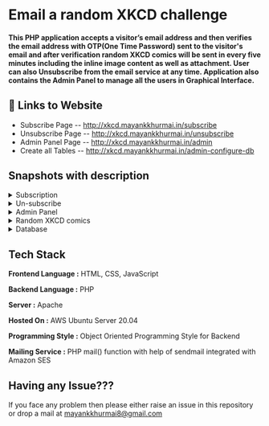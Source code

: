 # Email a random XKCD challenge

#### This PHP application accepts a visitor’s email address and then verifies the email address with OTP(One Time Password) sent to the visitor's email and after verification random XKCD comics will be sent in every five minutes including the inline image content as well as attachment. User can also Unsubscribe from the email service at any time. Application also contains the Admin Panel to manage all the users in Graphical Interface.


## 🔗 Links to Website

 - Subscribe Page -- http://xkcd.mayankkhurmai.in/subscribe
 - Unsubscribe Page -- http://xkcd.mayankkhurmai.in/unsubscribe
 - Admin Panel Page -- http://xkcd.mayankkhurmai.in/admin
 - Create all Tables -- http://xkcd.mayankkhurmai.in/admin-configure-db



## Snapshots with description

<details>
<summary>Subscription</summary>
<br>
<p align='justify'>User will enter his/her email address and then verify the email address with OTP(One Time Password) which will be sent to the visitor's email id and after verification with the correct OTP success message will be displayed on the screen and welcome message will be sent to the visitor's email id. If in case OTP entered by the user is incorrect then Invalid OTP warning will be displayed on the screen. After the successful verification of email id user will get random XKCD comics in mail indox in every 5 minutes. To unsubscribe user can click on the unsubscribe button in mail.</p>
<pre>

![App Screenshot](https://github.com/rtlearn/php-Mayank-Khurmai/blob/master/snapshots/subscribe/subscribe-1.png)
<br>

![App Screenshot](https://github.com/rtlearn/php-Mayank-Khurmai/blob/master/snapshots/subscribe/subscribe-2.png)
<br>

![App Screenshot](https://github.com/rtlearn/php-Mayank-Khurmai/blob/master/snapshots/subscribe/subscribe-3.png)
<br>

![App Screenshot](https://github.com/rtlearn/php-Mayank-Khurmai/blob/master/snapshots/subscribe/subscribe-4.png)
<br>

![App Screenshot](https://github.com/rtlearn/php-Mayank-Khurmai/blob/master/snapshots/subscribe/subscribe-5.png)
</pre>

---
</details>


<details>
<summary>Un-subscribe</summary>
<br>
<p align='justify'>User will enter his/her email address and if the email address is not a subscribed email id then Email not found error will be displayed. If the email entered is a subscribed email id, then user will get unsubscribed message on the screen and also an email message to unsubscribe. To subscribe again, user can click on the Subscribe again button link in the email message.</p>
<pre>

![App Screenshot](https://github.com/rtlearn/php-Mayank-Khurmai/blob/master/snapshots/unsubscribe/unsubscribe-1.png)
<br>

![App Screenshot](https://github.com/rtlearn/php-Mayank-Khurmai/blob/master/snapshots/unsubscribe/unsubscribe-2.png)
<br>

![App Screenshot](https://github.com/rtlearn/php-Mayank-Khurmai/blob/master/snapshots/unsubscribe/unsubscribe-3.png)
<br>

![App Screenshot](https://github.com/rtlearn/php-Mayank-Khurmai/blob/master/snapshots/unsubscribe/unsubscribe-4.png)
</pre>

---
</details>


<details>
<summary>Admin Panel</summary>
<br>
<p align='justify'>Admin will have to enter the email id and password to login into admin panel. If the email or password is incorrect, then Invalid Credential error message will get displayed. If the email and password is correct, then email containing the OTP(One Time Password) and link will sent to the admin email. OTP and link will be valid only upto 2 minutes and after that they both will expire. If the OTP entered by the admin is incorrect then Invalid OTP error message will be displayed and if OTP entered is correct then user will be redirected to the Admin Home Page and login session will be created for the admin. If the admin will click on the login thorough link, then if link is not expired it will get redirected to the Admin Home Page otherwise after expire it will redirect the admin to the Admin Login Page.</p>
<p align='justify'>
[<b>Note : </b>Very first admin entry by entering email and password after fresh creation of admin table will be considered as default Admin email and password and then for future login only one and same email and password will be used]
</p>
[<b>Note : </b>For Assignment testing purpose for mentors, I have formatted the admin table and created a fresh table by running the PHP script]
</p>

<p align='justify'>On Admin home page, total mails sent by the server, total registered users and total active user(subscribed users) will get display, below that all the top 5 users who have received maximum mails will be listed in order and in next table all the last 5 recently added users will get listed.</p>

<p align='justify'>On the View users tab, admin can view all the users with their status as Un-verified(OTP sent but not verified), Subscribed or Unsubscribed status.</p>

<p align='justify'>In the Add User tab, admin can add any email id and by default status for that email will be added as a verified/subscribed email. If the email already exists then Email Already exists message will get displayed.</p>

<p align='justify'>In the Remove user tab, admin can remove the user in one click</p>

<p align='justify'>In the Edit Details tab, admin can change any user email, total mail sent count as well as status, if any field is empty or does not meet the requirement of valid data, then red color border will be active which indicates the error in particular input field. Drop down will appear if admin wants to change the status of any user. On clicking on save button all the details of that particular user will get updated.</p>

<p align='justify'>In the Change Password tab, admin has to enter his/her current password, new password and confirm new password, if the current password entry will match with the existing current password then password will get updated otherwise error message will get displayed on the screen.</p>

<p align='justify'>On clicking the logout tab button, admin will get logged out and all the sessions will get destroyed and admin will redirected to the Admin login page</p>

<p align='justify'>If the size of the screen will reduce then tab content will be hidden and only the tab icons will be visible.</p>
<pre>

![App Screenshot](https://github.com/rtlearn/php-Mayank-Khurmai/blob/master/snapshots/admin/admin-1.png)
<br>

![App Screenshot](https://github.com/rtlearn/php-Mayank-Khurmai/blob/master/snapshots/admin/admin-2.png)
<br>

![App Screenshot](https://github.com/rtlearn/php-Mayank-Khurmai/blob/master/snapshots/admin/admin-3.png)
<br>

![App Screenshot](https://github.com/rtlearn/php-Mayank-Khurmai/blob/master/snapshots/admin/admin-4.png)
<br>

![App Screenshot](https://github.com/rtlearn/php-Mayank-Khurmai/blob/master/snapshots/admin/admin-5.png)
<br>

![App Screenshot](https://github.com/rtlearn/php-Mayank-Khurmai/blob/master/snapshots/admin/admin-12.PNG)
<br>

![App Screenshot](https://github.com/rtlearn/php-Mayank-Khurmai/blob/master/snapshots/admin/admin-6.png)
<br>

![App Screenshot](https://github.com/rtlearn/php-Mayank-Khurmai/blob/master/snapshots/admin/admin-7.png)
<br>

![App Screenshot](https://github.com/rtlearn/php-Mayank-Khurmai/blob/master/snapshots/admin/admin-8.png)
<br>

![App Screenshot](https://github.com/rtlearn/php-Mayank-Khurmai/blob/master/snapshots/admin/admin-9.png)
<br>

![App Screenshot](https://github.com/rtlearn/php-Mayank-Khurmai/blob/master/snapshots/admin/admin-10.png)
<br>

![App Screenshot](https://github.com/rtlearn/php-Mayank-Khurmai/blob/master/snapshots/admin/admin-11.png)
</pre>

---
</details>


<details>
<summary>Random XKCD comics</summary>
<br>
<p align='justify'>Every verified/subscribed user will get random XKCD comics on his/her email id in every 5 minutes, email will contain an attachment along with the inline image as well as comic content. To fetch the comic data, https://c.xkcd.com/random/comic is used programmatically to return a random comic URL which then further sanitize and then use to get all data for content.</p>
<pre>

![App Screenshot](https://github.com/rtlearn/php-Mayank-Khurmai/blob/master/snapshots/cron/cron-1.png)
<br>

![App Screenshot](https://github.com/rtlearn/php-Mayank-Khurmai/blob/master/snapshots/cron/cron-2.png)
</pre>

---
</details>


<details>
<summary>Database</summary>
<br>
<p align='justify'>By running the table configuration PHP script, both the tables for user and admin with their key constraints will be created automatically. If the table is created successfully then table create message will show otherwise if table is already created then table already created message will be shown and the prerequiste to run this command is that database should exist otherwise script will show the Database connection error.</p>
<pre>

![App Screenshot](https://github.com/rtlearn/php-Mayank-Khurmai/blob/master/snapshots/db/db-1.png)
<br>

![App Screenshot](https://github.com/rtlearn/php-Mayank-Khurmai/blob/master/snapshots/db/db-2.png)
<br>

![App Screenshot](https://github.com/rtlearn/php-Mayank-Khurmai/blob/master/snapshots/db/db-3.png)
</pre>

---
</details>




## Tech Stack

**Frontend Language :** HTML, CSS, JavaScript

**Backend Language :** PHP

**Server :** Apache 

**Hosted On :** AWS Ubuntu Server 20.04

**Programming Style :** Object Oriented Programming Style for Backend

**Mailing Service :** PHP mail() function with help of sendmail integrated with Amazon SES 

  


## Having any Issue???

If you face any problem then please either raise an issue in this repository or drop a mail at mayankkhurmai8@gmail.com